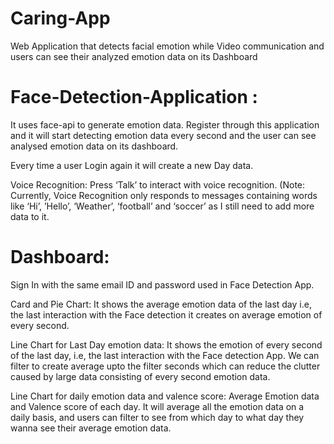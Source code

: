 # Caring-App

Web Application that detects facial emotion while Video communication and users can see their analyzed emotion data on its Dashboard


# Face-Detection-Application : 
It uses face-api to generate emotion data. Register through this application and it will start detecting emotion data every second and the user can see analysed emotion data on its dashboard.

Every time a user Login again it will create a new Day data. 

Voice Recognition: Press ‘Talk’ to interact with voice recognition. (Note: Currently, Voice Recognition only responds to messages containing words like ‘Hi’, ’Hello’, ‘Weather’,  ‘football’ and ‘soccer’ as I still need to add more data to it.


# Dashboard: 

Sign In with the same email ID and password used in Face Detection App.

Card and Pie Chart: It shows the average emotion data of the last day i.e, the last interaction with the Face detection it creates on average emotion of every second.

Line Chart for Last Day emotion data: It shows the emotion of every second of the last day, i.e, the last interaction with the Face detection App. We can filter to create average upto the filter seconds which can reduce the clutter caused by large data consisting of every second emotion data.

Line Chart for daily emotion data and valence score: Average Emotion data and Valence score of each day. It will average all the emotion data on a daily basis, and users can filter to see from which day to what day they wanna see their average emotion data.
